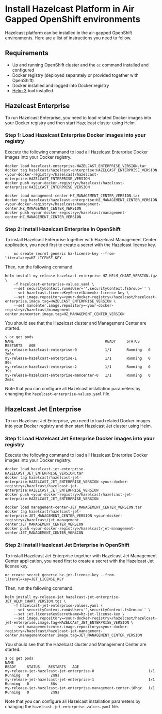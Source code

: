 # Install Hazelcast Platform in Air Gapped OpenShift environments

Hazelcast platform can be installed in the air-gapped OpenShift environments. Here are a list of instructions you need to follow.

## Requirements

* Up and running OpenShift cluster and the `oc` command installed and configured
* Docker registry (deployed separately or provided together with OpenShift)
* Docker installed and logged into Docker registry
* [Helm 3](https://helm.sh/docs/intro/install/) tool installed

## Hazelcast Enterprise

To run Hazelcast Enterprise, you need to load related Docker images into your Docker registry and then start Hazelcast cluster using Helm.

### Step 1: Load Hazelcast Enterprise Docker images into your registry

Execute the following command to load all Hazelcast Enterprise Docker images into your Docker registry.

	docker load hazelcast-enterprise-HAZELCAST_ENTERPRISE_VERSION.tar
	docker tag hazelcast/hazelcast-enterprise:HAZELCAST_ENTERPRISE_VERSION <your-docker-registry>/hazelcast/hazelcast-enterprise:HAZELCAST_ENTERPRISE_VERSION
	docker push <your-docker-registry>/hazelcast/hazelcast-enterprise:HAZELCAST_ENTERPRISE_VERSION

	docker load management-center-HZ_MANAGEMENT_CENTER_VERSION.tar
	docker tag hazelcast/hazelcast-enterprise:HZ_MANAGEMENT_CENTER_VERSION <your-docker-registry>/hazelcast/management-center:HZ_MANAGEMENT_CENTER_VERSION
	docker push <your-docker-registry>/hazelcast/management-center:HZ_MANAGEMENT_CENTER_VERSION

### Step 2: Install Hazelcast Enterprise in OpenShift

To install Hazelcast Enterprise together with Hazelcast Management Center application, you need first to create a secret with the Hazelcast license key.

		oc create secret generic hz-license-key --from-literal=key=HZ_LICENSE_KEY

Then, run the following command.

	helm install my-release hazelcast-enterprise-HZ_HELM_CHART_VERSION.tgz \
		-f hazelcast-enterprise-values.yaml \
		--set securityContext.runAsUser='',securityContext.fsGroup='' \
		--set hazelcast.licenseKeySecretName=hz-license-key \
		--set image.repository=<your-docker-registry>/hazelcast/hazelcast-enterprise,image.tag=HAZELCAST_ENTERPRISE_VERSION \
		--set mancenter.image.repository=<your-docker-registry>/hazelcast/management-center,mancenter.image.tag=HZ_MANAGEMENT_CENTER_VERSION

You should see that the Hazelcast cluster and Management Center are started.

	$ oc get pods
	NAME                                          READY     STATUS    RESTARTS   AGE
	my-release-hazelcast-enterprise-0             1/1       Running   0          2m5s
	my-release-hazelcast-enterprise-1             1/1       Running   0          80s
	my-release-hazelcast-enterprise-2             1/1       Running   0          39s
	my-release-hazelcast-enterprise-mancenter-0   1/1       Running   0          2m5s

Note that you can configure all Hazelcast installation parameters by changing the `hazelcast-enterprise-values.yaml` file.

## Hazelcast Jet Enterprise

To run Hazelcast Jet Enterprise, you need to load related Docker images into your Docker registry and then start Hazelcast Jet cluster using Helm.

### Step 1: Load Hazelcast Jet Enterprise Docker images into your registry

Execute the following command to load all Hazelcast Enterprise Docker images into your Docker registry.

	docker load hazelcast-jet-enterprise-HAZELCAST_JET_ENTERPRISE_VERSION.tar
	docker tag hazelcast/hazelcast-jet-enterprise:HAZELCAST_JET_ENTERPRISE_VERSION <your-docker-registry>/hazelcast/hazelcast-jet-enterprise:HAZELCAST_JET_ENTERPRISE_VERSION
	docker push <your-docker-registry>/hazelcast/hazelcast-jet-enterprise:HAZELCAST_JET_ENTERPRISE_VERSION

	docker load management-center-JET_MANAGEMENT_CENTER_VERSION.tar
	docker tag hazelcast/hazelcast-jet-enterprise:JET_MANAGEMENT_CENTER_VERSION <your-docker-registry>/hazelcast/jet-management-center:JET_MANAGEMENT_CENTER_VERSION
	docker push <your-docker-registry>/hazelcast/jet-management-center:JET_MANAGEMENT_CENTER_VERSION

### Step 2: Install Hazelcast Jet Enterprise in OpenShift

To install Hazelcast Jet Enterprise together with Hazelcast Jet Management Center application, you need first to create a secret with the Hazelcast Jet license key.

	oc create secret generic hz-jet-license-key --from-literal=key=JET_LICENSE_KEY

Then, run the following command.

	helm install my-release-jet hazelcast-jet-enterprise-JET_HELM_CHART_VERSION.tgz \
		-f hazelcast-jet-enterprise-values.yaml \
		--set securityContext.runAsUser='',securityContext.fsGroup='' \
		--set jet.licenseKeySecretName=hz-jet-license-key \
		--set image.repository=<your-docker-registry>/hazelcast/hazelcast-jet-enterprise,image.tag=HAZELCAST_JET_ENTERPRISE_VERSION \
		--set managementcenter.image.repository=<your-docker-registry>/hazelcast/hazelcast-jet-management-center,managementcenter.image.tag=JET_MANAGEMENT_CENTER_VERSION

You should see that the Hazelcast cluster and Management Center are started.

	$ oc get pods
	NAME                                                              READY     STATUS    RESTARTS   AGE
	my-release-jet-hazelcast-jet-enterprise-0                         1/1       Running   0          2m9s
	my-release-jet-hazelcast-jet-enterprise-1                         1/1       Running   0          88s
	my-release-jet-hazelcast-jet-enterprise-management-center-j8hgx   1/1       Running   0          2m9s

Note that you can configure all Hazelcast installation parameters by changing the `hazelcast-jet-enterprise-values.yaml` file.
